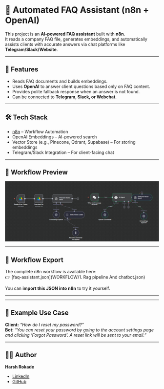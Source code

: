 # 🤖 Automated FAQ Assistant (n8n + OpenAI)

This project is an **AI-powered FAQ assistant** built with **n8n**.  
It reads a company FAQ file, generates embeddings, and automatically assists clients with accurate answers via chat platforms like **Telegram/Slack/Website**.  

---

## 🚀 Features
- Reads FAQ documents and builds embeddings.
- Uses **OpenAI** to answer client questions based only on FAQ content.
- Provides polite fallback response when an answer is not found.
- Can be connected to **Telegram, Slack, or Webchat**.

---

## 🛠️ Tech Stack
- [n8n](https://n8n.io) – Workflow Automation
- OpenAI Embeddings – AI-powered search
- Vector Store (e.g., Pinecone, Qdrant, Supabase) – For storing embeddings
- Telegram/Slack Integration – For client-facing chat

---

## 📸 Workflow Preview
![Workflow Screenshot](WORKFLOW/Screenshot.png)

---

## 🔄 Workflow Export
The complete n8n workflow is available here:  
👉 [faq-assistant.json](WORKFLOW/1. Rag pipeline And chatbot.json)

You can **import this JSON into n8n** to try it yourself.

---


---

## 📌 Example Use Case
**Client:** *“How do I reset my password?”*  
**Bot:** *“You can reset your password by going to the account settings page and clicking ‘Forgot Password’. A reset link will be sent to your email.”*  

---

## 👨‍💻 Author
**Harsh Rokade**  
- [LinkedIn](https://www.linkedin.com/in/harsh-rokade/)  
- [GitHub](https://github.com/Harshrokade)  
